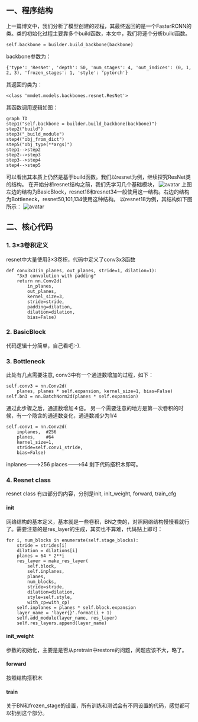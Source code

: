 ## 一、程序结构
上一篇博文中，我们分析了模型创建的过程，其最终返回的是一个FasterRCNN的类。类的初始化过程主要靠多个build函数，本文中，我们将逐个分析build函数。
```
self.backbone = builder.build_backbone(backbone)
```
backbone参数为：
```
{'type': 'ResNet', 'depth': 50, 'num_stages': 4, 'out_indices': (0, 1, 2, 3), 'frozen_stages': 1, 'style': 'pytorch'}
```
其返回的类为：
```
<class 'mmdet.models.backbones.resnet.ResNet'>
```
其函数调用逻辑如图：

```mermaid
graph TD
step1("self.backbone = builder.build_backbone(backbone)")
step2("build")
step3("_build_module")
step4("obj_from_dict")
step5("obj_type(**args)")
step1-->step2
step2-->step3
step3-->step4
step4-->step5
```
可以看出其本质上仍然是基于build函数。我们以resnet为例，继续探究ResNet类的结构。
在开始分析resnet结构之前，我们先学习几个基础模块，
![avatar](https://upload-images.jianshu.io/upload_images/13378024-20a323cf3f490782.png?imageMogr2/auto-orient/strip%7CimageView2/2/w/560/format/webp)
上图左边的结构为BasicBlock，resnet18和resnet34一般使用这一结构。右边的结构为Bottleneck，resnet50,101,134使用这种结构。
以resnet18为例，其结构如下图所示：
![avatar](https://img-blog.csdn.net/20180426215052446?watermark/2/text/aHR0cHM6Ly9ibG9nLmNzZG4ubmV0L3N1bnFpYW5kZTg4/font/5a6L5L2T/fontsize/400/fill/I0JBQkFCMA==/dissolve/70)


## 二、核心代码
### 1. 3×3卷积定义
resnet中大量使用3×3卷积，代码中定义了conv3x3函数
```
def conv3x3(in_planes, out_planes, stride=1, dilation=1):
    "3x3 convolution with padding"
    return nn.Conv2d(
        in_planes,
        out_planes,
        kernel_size=3,
        stride=stride,
        padding=dilation,
        dilation=dilation,
        bias=False)
```

### 2. BasicBlock
代码逻辑十分简单，自己看吧:-).

### 3. Bottleneck
此处有几点需要注意, conv3中有一个通道数增加的过程，如下：
```
self.conv3 = nn.Conv2d(
    planes, planes * self.expansion, kernel_size=1, bias=False)
self.bn3 = nn.BatchNorm2d(planes * self.expansion)
```
通过此步骤之后，通道数增加４倍。
另一个需要注意的地方是第一次卷积的时候，有一个隐含的通道数变化，通道数减少为1/4
```
self.conv1 = nn.Conv2d(
    inplanes,  #256
    planes,    #64
    kernel_size=1,
    stride=self.conv1_stride,
    bias=False)

```
inplanes--->256
places--->64
剩下代码搭积木即可。
### 4. Resnet class
resnet class 有四部分的内容，分别是init, init_weight, forward, train_cfg
#### init
网络结构的基本定义，基本就是一些卷积，BN之类的，对照网络结构慢慢看就行了。需要注意的是res_layer的生成，其实也不算难，代码贴上即可：
```
for i, num_blocks in enumerate(self.stage_blocks):
    stride = strides[i]
    dilation = dilations[i]
    planes = 64 * 2**i
    res_layer = make_res_layer(
        self.block,
        self.inplanes,
        planes,
        num_blocks,
        stride=stride,
        dilation=dilation,
        style=self.style,
        with_cp=with_cp)
    self.inplanes = planes * self.block.expansion
    layer_name = 'layer{}'.format(i + 1)
    self.add_module(layer_name, res_layer)
    self.res_layers.append(layer_name)
```
#### init_weight
参数的初始化，主要是是否从pretrain中restore的问题，问题应该不大，略了。
#### forward
按照结构搭积木
#### train
关于BN和frozen_stage的设置，所有训练和测试会有不同设置的代码，感觉都可以扔到这个部分。
